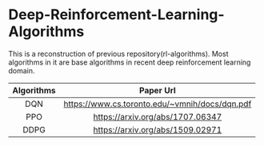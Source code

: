 # Deep-Reinforcement-Learning-Algorithms
This is a reconstruction of previous repository(rl-algorithms). Most algorithms in it are base algorithms in recent deep reinforcement learning domain.  


Algorithms  | Paper Url|
| :---: | :---:|
DQN  | https://www.cs.toronto.edu/~vmnih/docs/dqn.pdf |
PPO  | https://arxiv.org/abs/1707.06347 |
DDPG  | https://arxiv.org/abs/1509.02971 |

